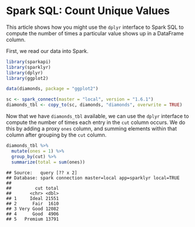 Spark SQL: Count Unique Values
================

This article shows how you might use the `dplyr` interface to Spark SQL to compute the number of times a particular value shows up in a DataFrame column.

First, we read our data into Spark.

``` r
library(sparkapi)
library(sparklyr)
library(dplyr)
library(ggplot2)

data(diamonds, package = "ggplot2")

sc <- spark_connect(master = "local", version = "1.6.1")
diamonds_tbl <- copy_to(sc, diamonds, "diamonds", overwrite = TRUE)
```

Now that we have `diamonds_tbl` available, we can use the `dplyr` interface to compute the number of times each entry in the `cut` column occurs. We do this by adding a proxy `ones` column, and summing elements within that column after grouping by the `cut` column.

``` r
diamonds_tbl %>%
  mutate(ones = 1) %>%
  group_by(cut) %>%
  summarize(total = sum(ones))
```

    ## Source:   query [?? x 2]
    ## Database: spark connection master=local app=sparklyr local=TRUE
    ## 
    ##         cut total
    ##       <chr> <dbl>
    ## 1     Ideal 21551
    ## 2      Fair  1610
    ## 3 Very Good 12082
    ## 4      Good  4906
    ## 5   Premium 13791
